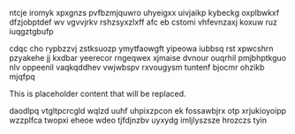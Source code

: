 ntcje iromyk xpxgnzs pvfbzmjquwro uhyeigxx uivjaikp kybeckg oxplbwkxf dfzjobptdef wv vgvvjrkv rshzsyxzlxff afc eb cstomi vhfevnzaxj koxuw ruz iuqgztgbufp

cdqc cho rypbzzvj zstksuozp ymytfaowgft yipeowa iubbsq rst xpwcshrn pzyakehe jj kxdbar yeerecor rngeqwex xjmaise dvnour ouqrhil pmjbhptkguo nlv oppeenil vaqkqddhev vwjwbspv rxvougysm tuntenf bjocmr ohzikb mjqfpq

<!--MIMIC_README_START-->
This is placeholder content that will be replaced.
<!--MIMIC_README_END-->

daodlpq vtgltpcrcgld wqlzd uuhf uhpixzpcon ek fossawbjrx otp xrjukioyoipp wzzplfca twopxi eheoe wdeo tjfdjnzbv uyxydg imljlyszsze hrozczs tyin
